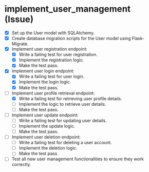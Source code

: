# implement_user_management (Issue)

- [x] Set up the User model with SQLAlchemy.
- [x] Create database migration scripts for the User model using Flask-Migrate.
- [x] Implement user registration endpoint:
  - [x] Write a failing test for user registration.
  - [x] Implement the registration logic.
  - [x] Make the test pass.
- [x] Implement user login endpoint:
  - [x] Write a failing test for user login.
  - [x] Implement the login logic.
  - [x] Make the test pass.
- [ ] Implement user profile retrieval endpoint:
  - [x] Write a failing test for retrieving user profile details.
  - [ ] Implement the logic to retrieve user details.
  - [ ] Make the test pass.
- [ ] Implement user update endpoint:
  - [ ] Write a failing test for updating user details.
  - [ ] Implement the update logic.
  - [ ] Make the test pass.
- [ ] Implement user deletion endpoint:
  - [ ] Write a failing test for deleting a user account.
  - [ ] Implement the deletion logic.
  - [ ] Make the test pass.
- [ ] Test all new user management functionalities to ensure they work correctly.
